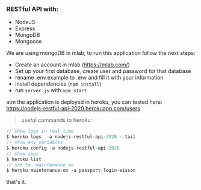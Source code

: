 ### RESTful API with:
* NodeJS
* Express
* MongoDB
* Mongoose

We are using mongoDB in mlab, to run this application follow the next steps:

* Create an account in mlab (https://mlab.com/)
* Set up your first database, create user and password for that database
* rename .env.example to .env and fill it with your information
* install dependencies (`npm install`)
* run `server.js` with `npm start`


atm the application is deployed in heroku, you can tested here:
https://nodejs-restful-api-2020.herokuapp.com/users

> useful commands to heroku:
```javascript
// show logs in real time
$ heroku logs  -a nodejs-restful-api-2020 --tail
// show env variables
$ heroku config -a nodejs-restful-api-2020
// show apps
$ heroku list
// set to  maintenance on
$ heroku maintenance:on -a passport-login-eisson
```

that's it.